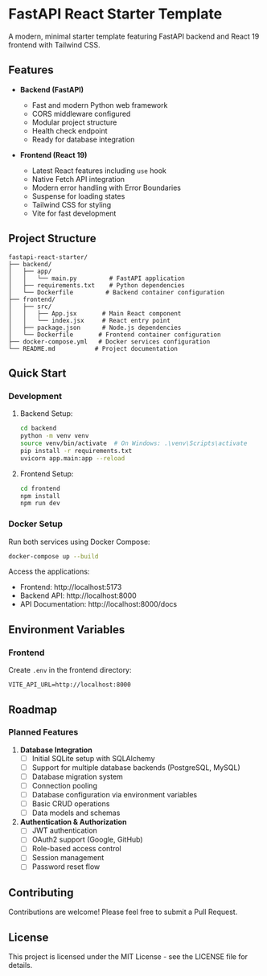 # FastAPI React Starter Template

A modern, minimal starter template featuring FastAPI backend and React 19 frontend with Tailwind CSS.

## Features

- **Backend (FastAPI)**
  - Fast and modern Python web framework
  - CORS middleware configured
  - Modular project structure
  - Health check endpoint
  - Ready for database integration

- **Frontend (React 19)**
  - Latest React features including `use` hook
  - Native Fetch API integration
  - Modern error handling with Error Boundaries
  - Suspense for loading states
  - Tailwind CSS for styling
  - Vite for fast development

## Project Structure

```
fastapi-react-starter/
├── backend/
│   ├── app/
│   │   └── main.py         # FastAPI application
│   ├── requirements.txt    # Python dependencies
│   └── Dockerfile         # Backend container configuration
├── frontend/
│   ├── src/
│   │   ├── App.jsx       # Main React component
│   │   └── index.jsx     # React entry point
│   ├── package.json      # Node.js dependencies
│   └── Dockerfile       # Frontend container configuration
├── docker-compose.yml   # Docker services configuration
└── README.md           # Project documentation
```

## Quick Start

### Development

1. Backend Setup:
   ```bash
   cd backend
   python -m venv venv
   source venv/bin/activate  # On Windows: .\venv\Scripts\activate
   pip install -r requirements.txt
   uvicorn app.main:app --reload
   ```

2. Frontend Setup:
   ```bash
   cd frontend
   npm install
   npm run dev
   ```

### Docker Setup

Run both services using Docker Compose:
```bash
docker-compose up --build
```

Access the applications:
- Frontend: http://localhost:5173
- Backend API: http://localhost:8000
- API Documentation: http://localhost:8000/docs

## Environment Variables

### Frontend
Create `.env` in the frontend directory:
```env
VITE_API_URL=http://localhost:8000
```

## Roadmap

### Planned Features

1. **Database Integration**
   - [ ] Initial SQLite setup with SQLAlchemy
   - [ ] Support for multiple database backends (PostgreSQL, MySQL)
   - [ ] Database migration system
   - [ ] Connection pooling
   - [ ] Database configuration via environment variables
   - [ ] Basic CRUD operations
   - [ ] Data models and schemas

2. **Authentication & Authorization**
   - [ ] JWT authentication
   - [ ] OAuth2 support (Google, GitHub)
   - [ ] Role-based access control
   - [ ] Session management
   - [ ] Password reset flow

## Contributing

Contributions are welcome! Please feel free to submit a Pull Request.

## License

This project is licensed under the MIT License - see the LICENSE file for details.
